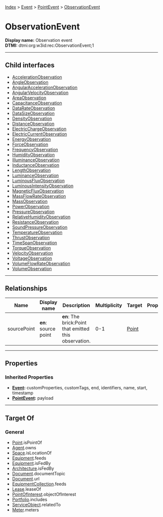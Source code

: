[Index](../../../index.md) > [Event](../../Event.md) > [PointEvent](../PointEvent.md) > [ObservationEvent](#)
# ObservationEvent

**Display name:** Observation event<br />
**DTMI:** dtmi:org:w3id:rec:ObservationEvent;1

---

## Child interfaces
* [AccelerationObservation](AccelerationObservation.md)
* [AngleObservation](AngleObservation.md)
* [AngularAccelerationObservation](AngularAccelerationObservation.md)
* [AngularVelocityObservation](AngularVelocityObservation.md)
* [AreaObservation](AreaObservation.md)
* [CapacitanceObservation](CapacitanceObservation.md)
* [DataRateObservation](DataRateObservation.md)
* [DataSizeObservation](DataSizeObservation.md)
* [DensityObservation](DensityObservation.md)
* [DistanceObservation](DistanceObservation.md)
* [ElectricChargeObservation](ElectricChargeObservation.md)
* [ElectricCurrentObservation](ElectricCurrentObservation.md)
* [EnergyObservation](EnergyObservation.md)
* [ForceObservation](ForceObservation.md)
* [FrequencyObservation](FrequencyObservation.md)
* [HumidityObservation](HumidityObservation.md)
* [IlluminanceObservation](IlluminanceObservation.md)
* [InductanceObservation](InductanceObservation.md)
* [LengthObservation](LengthObservation.md)
* [LuminanceObservation](LuminanceObservation.md)
* [LuminousFluxObservation](LuminousFluxObservation.md)
* [LuminousIntensityObservation](LuminousIntensityObservation.md)
* [MagneticFluxObservation](MagneticFluxObservation.md)
* [MassFlowRateObservation](MassFlowRateObservation.md)
* [MassObservation](MassObservation.md)
* [PowerObservation](PowerObservation.md)
* [PressureObservation](PressureObservation.md)
* [RelativeHumidityObservation](RelativeHumidityObservation.md)
* [ResistanceObservation](ResistanceObservation.md)
* [SoundPressureObservation](SoundPressureObservation.md)
* [TemperatureObservation](TemperatureObservation.md)
* [ThrustObservation](ThrustObservation.md)
* [TimeSpanObservation](TimeSpanObservation.md)
* [TorqueObservation](TorqueObservation.md)
* [VelocityObservation](VelocityObservation.md)
* [VoltageObservation](VoltageObservation.md)
* [VolumeFlowRateObservation](VolumeFlowRateObservation.md)
* [VolumeObservation](VolumeObservation.md)

---

## Relationships

|Name|Display name|Description|Multiplicity|Target|Properties|Writable|
|-|-|-|-|-|-|-|
|sourcePoint|**en**: source point|**en**: The brick:Point that emitted this observation.|0-1|[Point](../../../Point/Point.md)||True|

---

## Properties

### Inherited Properties
* **[Event](../../Event.md):** customProperties, customTags, end, identifiers, name, start, timestamp
* **[PointEvent](../PointEvent.md):** payload

---

## Target Of
### General
* [Point](../../../Point/Point.md).isPointOf
* [Agent](../../../Agent/Agent.md).owns
* [Space](../../../Space/Space.md).isLocationOf
* [Equipment](../../../Asset/Equipment/Equipment.md).feeds
* [Equipment](../../../Asset/Equipment/Equipment.md).isFedBy
* [Architecture](../../../Space/Architecture/Architecture.md).isFedBy
* [Document](../../../Information/Document/Document.md).documentTopic
* [Document](../../../Information/Document/Document.md).url
* [EquipmentCollection](../../../Collection/Equipment-.md).feeds
* [Lease](../../Lease.md).leaseOf
* [PointOfInterest](../../../Information/PointOfInterest.md).objectOfInterest
* [Portfolio](../../../Collection/Portfolio.md).includes
* [ServiceObject](../../../Information/ServiceObject/ServiceObject.md).relatedTo
* [Meter](../../../Asset/Equipment/Meter/Meter.md).meters
